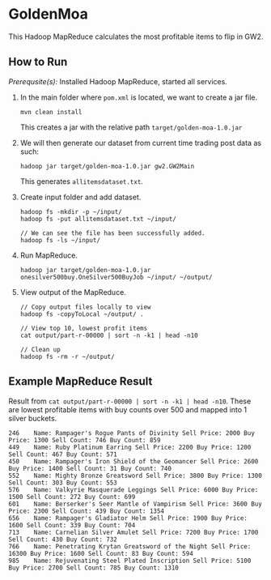 # GoldenMoa

This Hadoop MapReduce calculates the most profitable items to flip in GW2.

## How to Run

_Prerequsite(s):_ Installed Hadoop MapReduce, started all services.

1.  In the main folder where `pom.xml` is located, we want to create a jar file.
    ```
    mvn clean install
    ```
    This creates a jar with the relative path `target/golden-moa-1.0.jar`

2.  We will then generate our dataset from current time trading post data as such:
    ```
    hadoop jar target/golden-moa-1.0.jar gw2.GW2Main
    ```
    This generates `allitemsdataset.txt`.
    
3.  Create input folder and add dataset.
    ```
    hadoop fs -mkdir -p ~/input/
    hadoop fs -put allitemsdataset.txt ~/input/
    
    // We can see the file has been successfully added.
    hadoop fs -ls ~/input/
    ```

4.  Run MapReduce.
    ```
    hadoop jar target/golden-moa-1.0.jar onesilver500buy.OneSilver500BuyJob ~/input/ ~/output/
    ```
    
5.  View output of the MapReduce.
    ```
    // Copy output files locally to view
    hadoop fs -copyToLocal ~/output/ .
    
    // View top 10, lowest profit items
    cat output/part-r-00000 | sort -n -k1 | head -n10
    
    // Clean up
    hadoop fs -rm -r ~/output/
    ```

## Example MapReduce Result

Result from `cat output/part-r-00000 | sort -n -k1 | head -n10`. These are lowest profitable items with buy counts over 
500 and mapped into 1 silver buckets.
```
246    Name: Rampager's Rogue Pants of Divinity Sell Price: 2000 Buy Price: 1300 Sell Count: 746 Buy Count: 859
449    Name: Ruby Platinum Earring Sell Price: 2200 Buy Price: 1200 Sell Count: 467 Buy Count: 571
450    Name: Rampager's Iron Shield of the Geomancer Sell Price: 2600 Buy Price: 1400 Sell Count: 31 Buy Count: 740
552    Name: Mighty Bronze Greatsword Sell Price: 3800 Buy Price: 1300 Sell Count: 303 Buy Count: 553
576    Name: Valkyrie Masquerade Leggings Sell Price: 6000 Buy Price: 1500 Sell Count: 272 Buy Count: 699
601    Name: Berserker's Seer Mantle of Vampirism Sell Price: 3600 Buy Price: 2300 Sell Count: 439 Buy Count: 1354
656    Name: Rampager's Gladiator Helm Sell Price: 1900 Buy Price: 1600 Sell Count: 339 Buy Count: 704
713    Name: Carnelian Silver Amulet Sell Price: 7200 Buy Price: 1700 Sell Count: 430 Buy Count: 732
766    Name: Penetrating Krytan Greatsword of the Night Sell Price: 16300 Buy Price: 1600 Sell Count: 83 Buy Count: 594
985    Name: Rejuvenating Steel Plated Inscription Sell Price: 5100 Buy Price: 2700 Sell Count: 785 Buy Count: 1310
```
